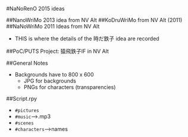#NaNoRenO 2015 ideas

##NanoWriMo 2013 idea from NV Alt
##KoDruWriMo from NV Alt (2011)
##NaNoWriMo 2011 Ideas from NV Alt
+  THIS is where the details of the 時だ鉄子 idea are recorded

##PoC/PUTS Project: 猿飛鉄子IF in NV Alt

##General Notes
-  Backgrounds have to 800 x 600
    +  JPG for backgrounds
    -  PNGs for characters (transparencies)

##Script.rpy
-  `#pictures`
-  `#music`-->.mp3
-  `#scenes`
-  `#characters`-->names

